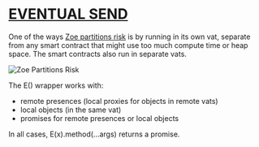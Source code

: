 # [EVENTUAL SEND](https://docs.agoric.com/guides/js-programming/eventual-send.html)

One of the ways [Zoe partitions risk](https://www.youtube.com/watch?v=T6h6TMuVHKQ&t=368s) is by running in its own vat, separate from any smart contract that might use too much compute time or heap space. The smart contracts also run in separate vats.

![Zoe Partitions Risk](https://docs.agoric.com/assets/img/zoe-partitions-risk-slide.f012d7b1.svg)

The E() wrapper works with:
 
- remote presences (local proxies for objects in remote vats)
- local objects (in the same vat)
- promises for remote presences or local objects

In all cases, E(x).method(...args) returns a promise.

